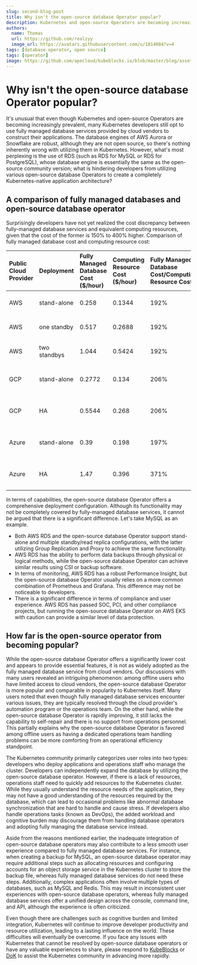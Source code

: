 ```yaml
---
slug: second-blog-post
title: Why isn't the open-source database Operator popular?
description: Kubernetes and open-source Operators are becoming increasingly prevalent but why isn't the open-source database Operator popular?
authors:
  name: Thomas
  url: https://github.com/realzyy
  image_url: https://avatars.githubusercontent.com/u/1814084?v=4
tags: [database operator, open source]
tags: [operator]
image: https://github.com/apecloud/kubeblocks.io/blob/master/blog/assets/test.png
---
```


# Why isn't the open-source database Operator popular?

It's unusual that even though Kubernetes and open-source Operators are becoming increasingly prevalent, many Kubernetes developers still opt to use fully managed database services provided by cloud vendors to construct their applications. The database engines of AWS Aurora or Snowflake are robust, although they are not open source, so there's nothing inherently wrong with utilizing them in Kubernetes. However, what's most perplexing is the use of RDS (such as RDS for MySQL or RDS for PostgreSQL), whose database engine is essentially the same as the open-source community version; what is hindering developers from utilizing various open-source database Operators to create a completely Kubernetes-native application architecture?

## A comparison of fully managed databases and open-source database operator

Surprisingly developers have not yet realized the cost discrepancy between fully-managed database services and equivalent computing resources, given that the cost of the former is 150% to 400% higher.
Comparison of fully managed database cost and computing resource cost:

| Public Cloud Provider | Deployment | Fully Managed Database Cost ($/hour) | Computing Resource Cost ($/hour) | Fully Managed Database Cost/Computing Resource Cost | Remarks | 
| :--   | :--           | :--    | :--    | :--  | :--                                | 
| AWS   | stand-alone   | 0.258  | 0.1344 | 192% | Oregon 4C/16GB <br />t4g.xlarge    |
| AWS   | one standby   | 0.517  | 0.2688 | 192% | Oregon 4C/16GB <br />t4g.xlarge    |
| AWS   | two standbys  | 1.044  | 0.5424 | 192% | Oregon 4C/16GB <br />m6gd.xlarge   |
| GCP   | stand-alone   | 0.2772 | 0.134  | 206% | Oregon 4C/16GB <br />e2-standard-4 |
| GCP   | HA            | 0.5544 | 0.268  | 206% | Oregon 4C/16GB <br />e2-standard-4 |
| Azure | stand-alone   | 0.39   | 0.198  | 197% | West US 4C/16GB <br />B4ms / D4as  |
| Azure | HA            | 1.47   | 0.396  | 371% | West US 4C/16GB <br />B4ms / D4as  |

In terms of capabilities, the open-source database Operator offers a comprehensive deployment configuration. Although its functionality may not be completely covered by fully-managed database services, it cannot be argued that there is a significant difference. Let's take MySQL as an example.

  * Both AWS RDS and the open-source database Operator support stand-alone and multiple standby/read replica configurations, with the latter utilizing Group Replication and Proxy to achieve the same functionality.
  * AWS RDS has the ability to perform data backups through physical or logical methods, while the open-source database Operator can achieve similar results using CSI or backup software.
  * In terms of monitoring, AWS RDS has a robust Performance Insight, but the open-source database Operator usually relies on a more common combination of Prometheus and Grafana. This difference may not be noticeable to developers.
  * There is a significant difference in terms of compliance and user experience. AWS RDS has passed SOC, PCI, and other compliance projects, but running the open-source database Operator on AWS EKS with caution can provide a similar level of data protection.

## How far is the open-source operator from becoming popular?

While the open-source database Operator offers a significantly lower cost and appears to provide essential features, it is not as widely adopted as the fully managed database service from cloud vendors. Our discussions with many users revealed an intriguing phenomenon: among offline users who have limited access to cloud vendors, the open-source database Operator is more popular and comparable in popularity to Kubernetes itself.
Many users noted that even though fully managed database services encounter various issues, they are typically resolved through the cloud provider's automation program or the operations team. On the other hand, while the open-source database Operator is rapidly improving, it still lacks the capability to self-repair and there is no support from operations personnel. This partially explains why the open-source database Operator is favored among offline users as having a dedicated operations team handling problems can be more comforting from an operational efficiency standpoint.

The Kubernetes community primarily categorizes user roles into two types: developers who deploy applications and operations staff who manage the cluster. Developers can independently expand the database by utilizing the open-source database operator. However, if there is a lack of resources, operations staff need to quickly add resources to the Kubernetes cluster. While they usually understand the resource needs of the application, they may not have a good understanding of the resources required by the database, which can lead to occasional problems like abnormal database synchronization that are hard to handle and cause stress. If developers also handle operations tasks (known as DevOps), the added workload and cognitive burden may discourage them from handling database operators and adopting fully managing the database service instead.

Aside from the reasons mentioned earlier, the inadequate integration of open-source database operators may also contribute to a less smooth user experience compared to fully managed database services. For instance, when creating a backup for MySQL, an open-source database operator may require additional steps such as allocating resources and configuring accounts for an object storage service in the Kubernetes cluster to store the backup file, whereas fully managed database services do not need these steps. Additionally, complex applications often involve multiple types of databases, such as MySQL and Redis. This may result in inconsistent user experiences with open-source database operators, whereas fully managed database services offer a unified design across the console, command line, and API, although the experience is often criticized.

Even though there are challenges such as cognitive burden and limited integration, Kubernetes will continue to improve developer productivity and resource utilization, leading to a lasting influence on the world.
These difficulties will eventually be overcome. If you face any issues with Kubernetes that cannot be resolved by open-source database operators or have any valuable experiences to share, please respond to [KubeBlocks](https://join.slack.com/t/kubeblocks/shared_invite/zt-1oz1hjyfk-UZwOJt8fge2TtWkTnuVfJg) or [DoK](https://dokcommunity.slack.com/join/shared_invite/zt-10v7uncvp-jNFwulsVWvUO0SKMDTjwAw#/shared-invite/email) to assist the Kubernetes community in advancing more rapidly.